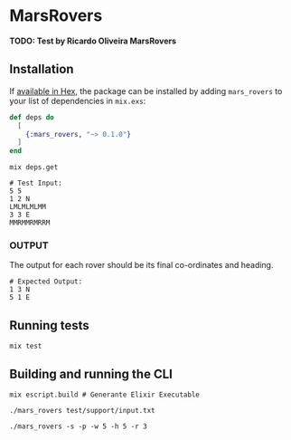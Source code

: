 # MarsRovers

**TODO: Test by Ricardo Oliveira MarsRovers**

## Installation

If [available in Hex](https://hex.pm/docs/publish), the package can be installed
by adding `mars_rovers` to your list of dependencies in `mix.exs`:

```elixir
def deps do
  [
    {:mars_rovers, "~> 0.1.0"}
  ]
end
```

```
mix deps.get
```

```
# Test Input:
5 5
1 2 N
LMLMLMLMM
3 3 E
MMRMMRMRRM
```

### OUTPUT
The output for each rover should be its final co-ordinates and
heading.
```
# Expected Output:
1 3 N
5 1 E
```

## Running tests
```
mix test
```

## Building and running the CLI
```
mix escript.build # Generante Elixir Executable

./mars_rovers test/support/input.txt

./mars_rovers -s -p -w 5 -h 5 -r 3

```

